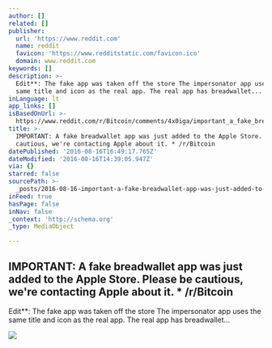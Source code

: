 ```yaml
---
author: []
related: []
publisher:
  url: 'https://www.reddit.com'
  name: reddit
  favicon: 'https://www.redditstatic.com/favicon.ico'
  domain: www.reddit.com
keywords: []
description: >-
  Edit**: The fake app was taken off the store The impersonator app uses the
  same title and icon as the real app. The real app has breadwallet...
inLanguage: lt
app_links: []
isBasedOnUrl: >-
  https://www.reddit.com/r/Bitcoin/comments/4x0iga/important_a_fake_breadwallet_app_was_just_added/
title: >-
  IMPORTANT: A fake breadwallet app was just added to the Apple Store. Please be
  cautious, we're contacting Apple about it. * /r/Bitcoin
datePublished: '2016-08-16T16:49:17.765Z'
dateModified: '2016-08-16T14:39:05.947Z'
via: {}
starred: false
sourcePath: >-
  _posts/2016-08-16-important-a-fake-breadwallet-app-was-just-added-to-the-appl.md
inFeed: true
hasPage: false
inNav: false
_context: 'http://schema.org'
_type: MediaObject

---
```

<article style=""><h1>IMPORTANT: A fake breadwallet app was just added to the Apple Store. Please be cautious, we're contacting Apple about it. * /r/Bitcoin</h1><p>Edit**: The fake app was taken off the store The impersonator app uses the same title and icon as the real app. The real app has breadwallet...</p><img src="https://i.redditmedia.com/aB6Z0IyJwPTtBRgyA-DL4YCJj35Kf0ovtJaF_xIAfE4.jpg?w=320&amp;s=c29702a443f310f3ec9516f2193fa8c5" /></article>